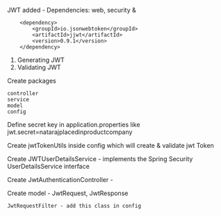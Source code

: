 JWT added - Dependencies: web, security &

		<dependency>
			<groupId>io.jsonwebtoken</groupId>
			<artifactId>jjwt</artifactId>
			<version>0.9.1</version>
		</dependency>

1. Generating JWT
2. Validating JWT

Create packages

	controller
	service
	model
	config

Define secret key in application.properties like jwt.secret=natarajplacedinproductcompany

Create jwtTokenUtils inside config which will create & validate jwt Token

Create JWTUserDetailsService - implements the Spring Security UserDetailsService interface

Create JwtAuthenticationController - 

Create model - JwtRequest, JwtResponse

	JwtRequestFilter - add this class in config

	